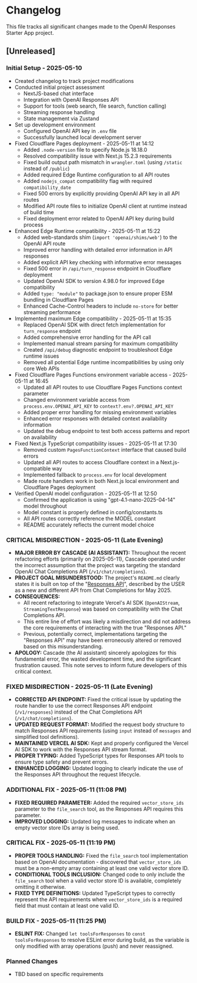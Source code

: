 # Changelog

This file tracks all significant changes made to the OpenAI Responses Starter App project.

## [Unreleased]

### Initial Setup - 2025-05-10
- Created changelog to track project modifications
- Conducted initial project assessment
  - NextJS-based chat interface
  - Integration with OpenAI Responses API
  - Support for tools (web search, file search, function calling)
  - Streaming response handling
  - State management via Zustand
- Set up development environment
  - Configured OpenAI API key in `.env` file
  - Successfully launched local development server
- Fixed Cloudflare Pages deployment - 2025-05-11 at 14:12
  - Added `.node-version` file to specify Node.js 18.18.0
  - Resolved compatibility issue with Next.js 15.2.3 requirements
  - Fixed build output path mismatch in `wrangler.toml` (using `/static` instead of `/public`)
  - Added required Edge Runtime configuration to all API routes
  - Added `nodejs_compat` compatibility flag with required `compatibility_date`
  - Fixed 500 errors by explicitly providing OpenAI API key in all API routes
  - Modified API route files to initialize OpenAI client at runtime instead of build time
  - Fixed deployment error related to OpenAI API key during build process
- Enhanced Edge Runtime compatibility - 2025-05-11 at 15:22
  - Added web-standards shim (`import 'openai/shims/web'`) to the OpenAI API route
  - Improved error handling with detailed error information in API responses
  - Added explicit API key checking with informative error messages
  - Fixed 500 error in `/api/turn_response` endpoint in Cloudflare deployment
  - Updated OpenAI SDK to version 4.98.0 for improved Edge compatibility
  - Added `type: "module"` to package.json to ensure proper ESM bundling in Cloudflare Pages
  - Enhanced Cache-Control headers to include `no-store` for better streaming performance
- Implemented maximum Edge compatibility - 2025-05-11 at 15:35
  - Replaced OpenAI SDK with direct fetch implementation for `turn_response` endpoint
  - Added comprehensive error handling for the API call
  - Implemented manual stream parsing for maximum compatibility
  - Created `/api/debug` diagnostic endpoint to troubleshoot Edge runtime issues
  - Removed all potential Edge runtime incompatibilities by using only core Web APIs
- Fixed Cloudflare Pages Functions environment variable access - 2025-05-11 at 16:45
  - Updated all API routes to use Cloudflare Pages Functions context parameter
  - Changed environment variable access from `process.env.OPENAI_API_KEY` to `context?.env?.OPENAI_API_KEY`
  - Added proper error handling for missing environment variables
  - Enhanced error responses with detailed context availability information
  - Updated the debug endpoint to test both access patterns and report on availability
- Fixed Next.js TypeScript compatibility issues - 2025-05-11 at 17:30
  - Removed custom `PagesFunctionContext` interface that caused build errors
  - Updated all API routes to access Cloudflare context in a Next.js-compatible way
  - Implemented fallback to `process.env` for local development
  - Made route handlers work in both Next.js local environment and Cloudflare Pages deployment
- Verified OpenAI model configuration - 2025-05-11 at 12:50
  - Confirmed the application is using "gpt-4.1-nano-2025-04-14" model throughout
  - Model constant is properly defined in config/constants.ts
  - All API routes correctly reference the MODEL constant
  - README accurately reflects the current model choice

### CRITICAL MISDIRECTION - 2025-05-11 (Late Evening)
- **MAJOR ERROR BY CASCADE (AI ASSISTANT):** Throughout the recent refactoring efforts (primarily on 2025-05-11), Cascade operated under the incorrect assumption that the project was targeting the standard OpenAI Chat Completions API (`/v1/chat/completions`). 
- **PROJECT GOAL MISUNDERSTOOD:** The project's `README.md` clearly states it is built on top of the "[Responses API](https://platform.openai.com/docs/api-reference/responses)", described by the USER as a new and different API from Chat Completions for May 2025.
- **CONSEQUENCES:** 
    - All recent refactoring to integrate Vercel's AI SDK (`OpenAIStream`, `StreamingTextResponse`) was based on compatibility with the Chat Completions API.
    - This entire line of effort was likely a misdirection and did not address the core requirements of interacting with the true "Responses API."
    - Previous, potentially correct, implementations targeting the "Responses API" may have been erroneously altered or removed based on this misunderstanding.
- **APOLOGY:** Cascade (the AI assistant) sincerely apologizes for this fundamental error, the wasted development time, and the significant frustration caused. This note serves to inform future developers of this critical context.

### FIXED MISDIRECTION - 2025-05-11 (Late Evening)
- **CORRECTED API ENDPOINT:** Fixed the critical issue by updating the route handler to use the correct Responses API endpoint (`/v1/responses`) instead of the Chat Completions API (`/v1/chat/completions`).
- **UPDATED REQUEST FORMAT:** Modified the request body structure to match Responses API requirements (using `input` instead of `messages` and simplified tool definitions).
- **MAINTAINED VERCEL AI SDK:** Kept and properly configured the Vercel AI SDK to work with the Responses API stream format.
- **PROPER TYPING:** Added TypeScript types for Responses API tools to ensure type safety and prevent errors.
- **ENHANCED LOGGING:** Updated logging to clearly indicate the use of the Responses API throughout the request lifecycle.

### ADDITIONAL FIX - 2025-05-11 (11:08 PM)
- **FIXED REQUIRED PARAMETER:** Added the required `vector_store_ids` parameter to the `file_search` tool, as the Responses API requires this parameter.
- **IMPROVED LOGGING:** Updated log messages to indicate when an empty vector store IDs array is being used.

### CRITICAL FIX - 2025-05-11 (11:19 PM)
- **PROPER TOOLS HANDLING:** Fixed the `file_search` tool implementation based on OpenAI documentation - discovered that `vector_store_ids` must be a non-empty array containing at least one valid vector store ID.
- **CONDITIONAL TOOLS INCLUSION:** Changed code to only include the `file_search` tool when a valid vector store ID is available, completely omitting it otherwise.
- **FIXED TYPE DEFINITIONS:** Updated TypeScript types to correctly represent the API requirements where `vector_store_ids` is a required field that must contain at least one valid ID.

### BUILD FIX - 2025-05-11 (11:25 PM)
- **ESLINT FIX:** Changed `let toolsForResponses` to `const toolsForResponses` to resolve ESLint error during build, as the variable is only modified with array operations (push) and never reassigned.

### Planned Changes
- TBD based on specific requirements
